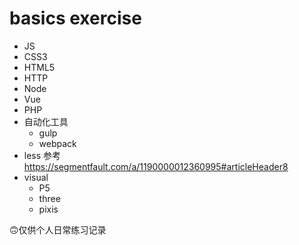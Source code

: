 # basics exercise

* JS
* CSS3
* HTML5
* HTTP
* Node
* Vue
* PHP
* 自动化工具
    * gulp
    * webpack
* less
    参考 https://segmentfault.com/a/1190000012360995#articleHeader8
* visual
    * P5
    * three
    * pixis

🙃仅供个人日常练习记录